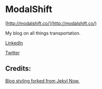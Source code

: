 # ModalShift

[http://modalshift.co/](http://modalshift.co/)

My blog on all things transportation.

[LinkedIn](https://www.linkedin.com/in/charlie-henry/)

[Twitter](https://twitter.com/shiftmodal)


## Credits: 
[Blog styling forked from Jekyl Now.](https://github.com/barryclark/jekyll-now)

